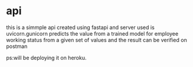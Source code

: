 # api
this is a simmple api created using fastapi and server used is uvicorn.gunicorn
predicts the value from a trained model for employee working status from a given set of values
and the result can be verified on postman

ps:will be deploying it on heroku.
